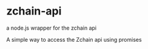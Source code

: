 # zchain-api
a node.js wrapper for the zchain api

A simple way to access the Zchain api using promises
